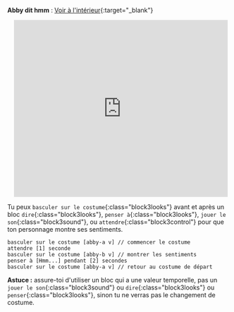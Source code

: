 **Abby dit hmm** : [Voir à l'intérieur](https://scratch.mit.edu/projects/498767227/editor){:target="_blank"}
<div class="scratch-preview" style="margin-left: 15px;">
  <iframe allowtransparency="true" width="485" height="402" src="https://scratch.mit.edu/projects/embed/498767227/?autostart=false" frameborder="0"></iframe>
</div>

Tu peux `basculer sur le costume`{:class="block3looks"} avant et après un bloc `dire`{:class="block3looks"}, `penser à`{:class="block3looks"}, `jouer le son`{:class="block3sound"}, ou `attendre`{:class="block3control"} pour que ton personnage montre ses sentiments.

```blocks3
basculer sur le costume [abby-a v] // commencer le costume
attendre [1] seconde
basculer sur le costume [abby-b v] // montrer les sentiments
penser à [Hmm...] pendant [2] secondes
basculer sur le costume [abby-a v] // retour au costume de départ
```

**Astuce :** assure-toi d'utiliser un bloc qui a une valeur temporelle, pas un `jouer le son`{:class="block3sound"} ou `dire`{:class="block3looks"} ou `penser`{:class="block3looks"}, sinon tu ne verras pas le changement de costume.



